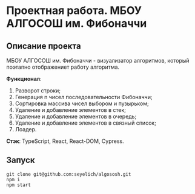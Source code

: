 # Проектная работа. МБОУ АЛГОСОШ им. Фибоначчи
## Описание проекта
МБОУ АЛГОСОШ им. Фибоначчи - визуализатор алгоритмов, который поэтапно отображениет работу алгоритма.

**Функционал**:
1. Разворот строки;
2. Генерация n чисел последовательности Фибоначчи;
3. Сортировка массива чисел выбором и пузырьком;
4. Удаление и добавление элементов в стек;
5. Удаление и добавление элементов в очередь;
6. Удаление и добавление элементов в связный список;
7. Лоадер.

**Стэк**: TypeScript, React, React-DOM, Cypress.

## Запуск
```
git clone git@github.com:seyelich/algososh.git
npm i
npm start
```

